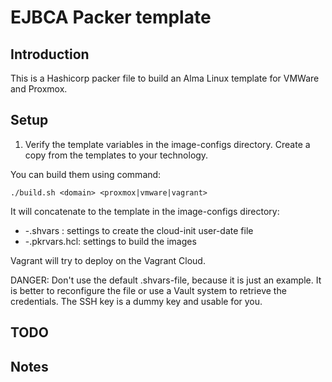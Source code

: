 EJBCA Packer template
=====================

Introduction
------------

This is a Hashicorp packer file to build an Alma Linux template for VMWare and Proxmox.

Setup
-----

1) Verify the template variables in the image-configs directory. Create a copy from the templates to your technology.

You can build them using command:
```
./build.sh <domain> <proxmox|vmware|vagrant>
```

It will concatenate to the template in the image-configs directory:

- <domain>-<vm-technology>.shvars : settings to create the cloud-init user-date file
- <domain>-<vm-technology>.pkrvars.hcl: settings to build the images

Vagrant will try to deploy on the Vagrant Cloud.

DANGER: 
Don't use the default .shvars-file, because it is just an example. It is better to reconfigure the file or use a Vault system to retrieve the credentials.
The SSH key is a dummy key and usable for you.

TODO
----


Notes
-----
